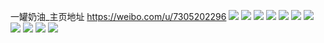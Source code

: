一罐奶油_主页地址 https://weibo.com/u/7305202296 
![](https://wx4.sinaimg.cn/mw2000/007YnSPugy1h87ey4bpdjj32802yoqv6.jpg) 
![](https://wx4.sinaimg.cn/mw2000/007YnSPugy1h87exw0ga5j32802you0y.jpg) 
![](https://wx4.sinaimg.cn/mw2000/007YnSPugy1h87ey002sdj32802yonpe.jpg) 
![](https://wx4.sinaimg.cn/mw2000/007YnSPugy1h85r7m0xugj32802yoe83.jpg) 
![](https://wx4.sinaimg.cn/mw2000/007YnSPugy1h81mzu59gaj30n01450xq.jpg) 
![](https://wx4.sinaimg.cn/mw2000/007YnSPugy1h81mzuizqrj30n00zbjwd.jpg) 
![](https://wx4.sinaimg.cn/mw2000/007YnSPugy1h7yucs4dukj32c0340x6s.jpg) 
![](https://wx4.sinaimg.cn/mw2000/007YnSPugy1h7yucnaggyj32c0340npg.jpg) 
![](https://wx4.sinaimg.cn/mw2000/007YnSPugy1h7yuc2k1w3j322u34be82.jpg) 
![](https://wx4.sinaimg.cn/mw2000/007YnSPugy1h7yuc4bk62j33402c0npe.jpg) 
![](https://wx4.sinaimg.cn/mw2000/007YnSPugy1h7yuc0lqt7j32802yoe85.jpg) 
